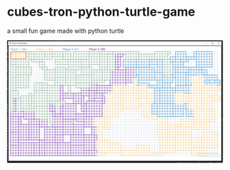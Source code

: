 # cubes-tron-python-turtle-game
a small fun game made with python turtle

![screenshot](./screenshot.jpeg)
